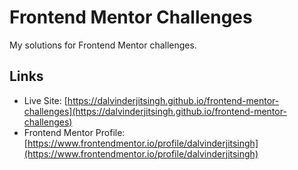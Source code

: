 # Frontend Mentor Challenges

My solutions for Frontend Mentor challenges.

## Links

- Live Site: [https://dalvinderjitsingh.github.io/frontend-mentor-challenges](https://dalvinderjitsingh.github.io/frontend-mentor-challenges)
- Frontend Mentor Profile: [https://www.frontendmentor.io/profile/dalvinderjitsingh](https://www.frontendmentor.io/profile/dalvinderjitsingh)
